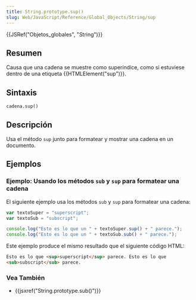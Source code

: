 ```yaml
---
title: String.prototype.sup()
slug: Web/JavaScript/Reference/Global_Objects/String/sup
---
```


{{JSRef("Objetos_globales", "String")}}

## Resumen

Causa que una cadena se muestre como superíndice, como si estuviese dentro de una etiqueta {{HTMLElement("sup")}}.

## Sintaxis

```
cadena.sup()
```

## Descripción

Usa el método `sup` junto para formatear y mostrar una cadena en un documento.

## Ejemplos

### Ejemplo: Usando los métodos `sub` y `sup` para formatear una cadena

El siguiente ejemplo usa los métodos `sub` y `sup` para formatear una cadena:

```js
var textoSuper = "superscript";
var textoSub = "subscript";

console.log("Esto es lo que un " + textoSuper.sup() + " parece.");
console.log("Esto es lo que un " + textoSub.sub() + " parece.");
```

Este ejemplo produce el mismo resultado que el siguiente código HTML:

```html
Esto es lo que <sup>superscript</sup> parece. Esto es lo que
<sub>subscript</sub> parece.
```

### Vea También

- {{jsxref("String.prototype.sub()")}}

